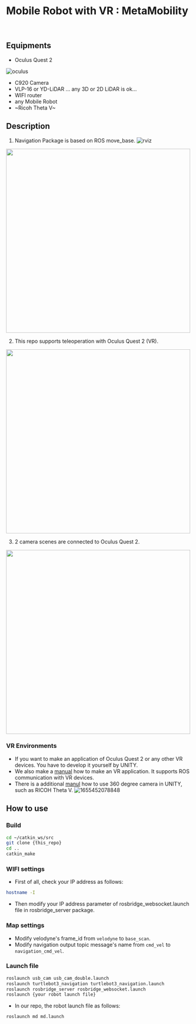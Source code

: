 # Mobile Robot with VR : MetaMobility

<br/>

## Equipments
- Oculus Quest 2

![oculus](https://user-images.githubusercontent.com/68265609/174251242-36cc5d86-006e-43ec-a0e5-6c46ebeed3bd.jpeg)
- C920 Camera
- VLP-16 or YD-LiDAR ... any 3D or 2D LiDAR is ok...
- WIFI router
- any Mobile Robot
- ~Ricoh Theta V~

## Description

1. Navigation Package is based on ROS move_base.
![rviz](https://user-images.githubusercontent.com/68265609/174252925-63ff38bb-e165-4600-9b73-bbc00d4dcddf.gif)
<p align='left'>
    <img src="/gif/nav.gif" width="500"/>
</p>

2. This repo supports teleoperation with Oculus Quest 2 (VR).
<p align='left'>
    <img src="/gif/ocu.gif" width="500"/>
</p>

3. 2 camera scenes are connected to Oculus Quest 2.
<p align='left'>
    <img src="/gif/cam.gif" width="500"/>
</p>

### VR Environments
- If you want to make an application of Oculus Quest 2 or any other VR devices. You have to develop it yourself by UNITY.
- We also make a [manual](https://github.com/kws6081/Mobile-Robot-with-VR/blob/main/vr_unity.md) how to make an VR application. It supports ROS communication with VR devices.
- There is a additional [manul](https://github.com/kws6081/Mobile-Robot-with-VR/blob/main/360.md) how to use 360 degree camera in UNITY, such as RICOH Theta V.
![1655452078848](https://user-images.githubusercontent.com/68265609/174252208-a428a4f7-ea34-4154-8f5d-e6786b6166d2.gif)


## How to use
### Build
```bash
cd ~/catkin_ws/src
git clone {this_repo}
cd ..
catkin_make
```

### WIFI settings
- First of all, check your IP address as follows:
```bash
hostname -I
```

- Then modify your IP address parameter of rosbridge_websocket.launch file in rosbridge_server package.

### Map settings
- Modify velodyne's frame_id from `velodyne` to `base_scan`.
- Modify navigation output topic message's name from `cmd_vel` to `navigation_cmd_vel`.

### Launch file
```bash
roslaunch usb_cam usb_cam_double.launch
roslaunch turtlebot3_navigation turtlebot3_navigation.launch
roslaunch rosbridge_server rosbridge_websocket.launch
roslaunch {your robot launch file}
```

- In our repo, the robot launch file as follows:
```bash
roslaunch md md.launch
```